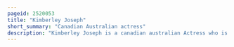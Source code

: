 ```yaml
---
pageid: 2520053
title: "Kimberley Joseph"
short_summary: "Canadian Australian actress"
description: "Kimberley Joseph is a canadian australian Actress who is based in the United States. Joseph was born in Canada, brought up on the Gold Coast in Australia and educated in Switzerland. After returning to australia she began studying at Bond University but dropped out when she was cast in the Soap Opera Paradise Beach at the Age of 19. She had no formal acting Training but appeared in the Soap for the 18 Months it was produced. After paradise Beach ended she casually worked on Hey hey it's saturday before she co-hosted the popular seven Network Series Gladiators."
---
```

